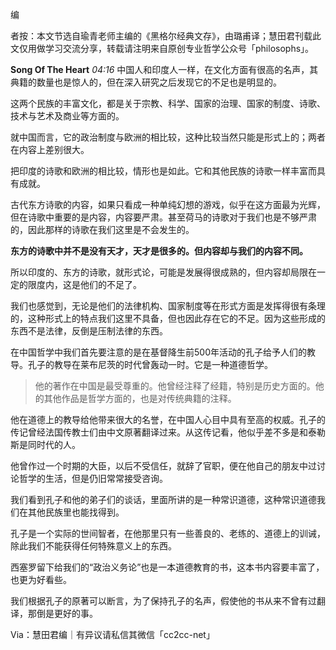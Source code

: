 编

者按：本文节选自瑜青老师主编的《黑格尔经典文存》，由璐甫译；慧田君刊载此文仅用做学习交流分享，转载请注明来自原创专业哲学公众号「philosophs」。

**Song Of The Heart** _04:16_ 中国人和印度人一样，在文化方面有很高的名声，其典籍的数量也是惊人的，但在深入研究之后发现它的不足也是明显的。  

这两个民族的丰富文化，都是关于宗教、科学、国家的治理、国家的制度、诗歌、技术与艺术及商业等方面的。

就中国而言，它的政治制度与欧洲的相比较，这种比较当然只能是形式上的；两者在内容上差别很大。

把印度的诗歌和欧洲的相比较，情形也是如此。它和其他民族的诗歌一样丰富而具有成就。

古代东方诗歌的内容，如果只看成一种单纯幻想的游戏，似乎在这方面最为光辉，但在诗歌中重要的是内容，内容要严肃。甚至荷马的诗歌对于我们也是不够严肃的，因此那样的诗歌在我们这里是不会发生的。

**东方的诗歌中并不是没有天才，天才是很多的。但内容却与我们的内容不同。** 

所以印度的、东方的诗歌，就形式论，可能是发展得很成熟的，但内容却局限在一定的限度内，这是他们的不足了。

我们也感觉到，无论是他们的法律机构、国家制度等在形式方面是发挥得很有条理的，这种形式上的特点我们这里不具备，但也因此存在它的不足。因为这些形成的东西不是法律，反倒是压制法律的东西。

在中国哲学中我们首先要注意的是在基督降生前500年活动的孔子给予人们的教导。孔子的教导在莱布尼茨的时代曾轰动一时。它是一种道德哲学。

> 他的著作在中国是最受尊重的。他曾经注释了经籍，特别是历史方面的。他的其他作品是哲学方面的，也是对传统典籍的注释。

他在道德上的教导给他带来很大的名誉，在中国人心目中具有至高的权威。孔子的传记曾经法国传教士们由中文原著翻译过来。从这传记看，他似乎差不多是和泰勒斯是同时代的人。

他曾作过一个时期的大臣，以后不受信任，就辞了官职，便在他自己的朋友中过讨论哲学的生活，但是仍旧常常接受咨询。

我们看到孔子和他的弟子们的谈话，里面所讲的是一种常识道德，这种常识道德我们在其他民族里也能找得到。

孔子是一个实际的世间智者，在他那里只有一些善良的、老练的、道德上的训诫，除此我们不能获得任何特殊意义上的东西。

西塞罗留下给我们的“政治义务论”也是一本道德教育的书，这本书内容要丰富了，也更为好看些。

我们根据孔子的原著可以断言，为了保持孔子的名声，假使他的书从来不曾有过翻译，那倒是更好的事。

Via：慧田君编｜有异议请私信其微信「cc2cc-net」